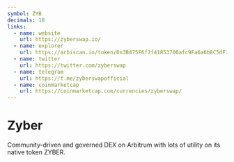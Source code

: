 ```yaml
---
symbol: ZYB
decimals: 18
links:
  - name: website
    url: https://zyberswap.io/
  - name: explorer
    url: https://arbiscan.io/token/0x3B475F6f2f41853706afc9Fa6a6b8C5dF1a2724c
  - name: twitter
    url: https://twitter.com/zyberswap
  - name: telegram
    url: https://t.me/zyberswapofficial
  - name: coinmarketcap
    url: https://coinmarketcap.com/currencies/zyberswap/
---
```


# Zyber

Community-driven and governed DEX on Arbitrum with lots of utility on its native token ZYBER.

